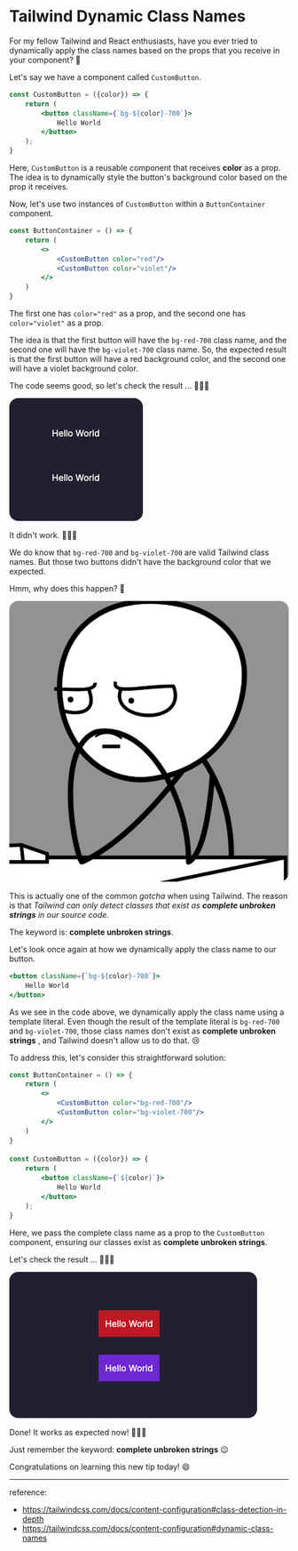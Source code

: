 # Tailwind Dynamic Class Names

For my fellow Tailwind and React enthusiasts, have you ever tried to dynamically apply the class names based on the props that you receive in your component? 🤔

Let's say we have a component called `CustomButton`.

```jsx
const CustomButton = ({color}) => {
    return (
        <button className={`bg-${color}-700`}>
            Hello World
        </button>
    );
}
```

Here, `CustomButton` is a reusable component that receives **color** as a prop. The idea is to dynamically style the button's background color based on the prop it receives.

Now, let's use two instances of `CustomButton` within a `ButtonContainer` component.

```jsx
const ButtonContainer = () => {
    return (
        <>
            <CustomButton color="red"/>
            <CustomButton color="violet"/>
        </>
    )
}
```

The first one has `color="red"` as a prop, and the second one has `color="violet"` as a prop.

The idea is that the first button will have the `bg-red-700` class name, and the second one will have the `bg-violet-700` class name. So, the expected result is that the first button will have a red background color, and the second one will have a violet background color.

The code seems good, so let's check the result ... 🥁🥁🥁

  <img src="failed-demo.png" alt="failed-demo" style="border-radius: 16px"/>

It didn't work. 🤯🤯🤯

We do know that `bg-red-700` and `bg-violet-700` are valid Tailwind class names.  But those two buttons didn't have the background color that we expected.

Hmm, why does this happen? 🤔


<img src="thinking.png" alt="person thinking" style="border-radius: 16px" />


This is actually one of the common _gotcha_ when using Tailwind. The reason is that _Tailwind can only detect classes that exist as **complete unbroken strings** in our source code._

The keyword is: **complete unbroken strings**.

Let's look once again at how we dynamically apply the class name to our button.

```jsx
<button className={`bg-${color}-700`}>
    Hello World
</button>
```

As we see in the code above, we dynamically apply the class name using a template literal. Even though the result of the template literal is `bg-red-700` and `bg-violet-700`,  those class names don't exist as **complete unbroken strings** , and Tailwind doesn't allow us to do that. 😢

To address this, let's consider this straightforward solution:

```jsx
const ButtonContainer = () => {
    return (
        <>
            <CustomButton color="bg-red-700"/>
            <CustomButton color="bg-violet-700"/>
        </>
    )
}

const CustomButton = ({color}) => {
    return (
        <button className={`${color}`}>
            Hello World
        </button>
    );
}
```

Here, we pass the complete class name as a prop to the `CustomButton` component, ensuring our classes exist as **complete unbroken strings**.

Let's check the result … 🥁🥁🥁

<img src="success-demo.png" alt="success-demo" style="border-radius: 16px" />

Done! It works as expected now! 🎉🎉🎉

Just remember the keyword: **complete unbroken strings** 😉

Congratulations on learning this new tip today! 😄

---

reference:
- https://tailwindcss.com/docs/content-configuration#class-detection-in-depth
- https://tailwindcss.com/docs/content-configuration#dynamic-class-names
